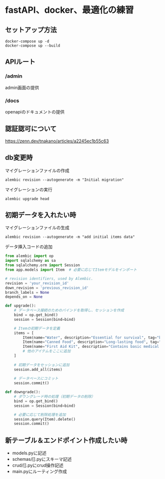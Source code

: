 # fastAPI、docker、最適化の練習

## セットアップ方法
```
docker-compose up -d
docker-compose up --build
```
## APIルート
### /admin
admin画面の提供

### /docs
openapiのドキュメントの提供

## 認証認可について
https://zenn.dev/tnakano/articles/a2245ec1b55c63

## db変更時
マイグレーションファイルの作成
```
alembic revision --autogenerate -m "Initial migration"
```
マイグレーションの実行
```
alembic upgrade head
```

## 初期データを入れたい時
マイグレーションファイルの生成
```
alembic revision --autogenerate -m "add initial items data"
```
データ挿入コードの追加
```python
from alembic import op
import sqlalchemy as sa
from sqlalchemy.orm import Session
from app.models import Item  # 必要に応じてItemモデルをインポート

# revision identifiers, used by Alembic.
revision = 'your_revision_id'
down_revision = 'previous_revision_id'
branch_labels = None
depends_on = None

def upgrade():
    # データベース接続のためのバインドを取得し、セッションを作成
    bind = op.get_bind()
    session = Session(bind=bind)

    # Itemの初期データを定義
    items = [
        Item(name="Water", description="Essential for survival", tag="basic"),
        Item(name="Canned Food", description="Long-lasting food", tag="food"),
        Item(name="First Aid Kit", description="Contains basic medical supplies", tag="medical"),
        # 他のアイテムをここに追加
    ]
    
    # 初期データをセッションに追加
    session.add_all(items)
    
    # データベースにコミット
    session.commit()

def downgrade():
    # ダウングレード時の処理（初期データの削除）
    bind = op.get_bind()
    session = Session(bind=bind)

    # 必要に応じて削除処理を追加
    session.query(Item).delete()
    session.commit()

```

## 新テーブル＆エンドポイント作成したい時
- models.pyに記述
- schemas/[].pyにスキーマ記述
- crud/[].pyにcrud操作記述
- main.pyにルーティング作成
